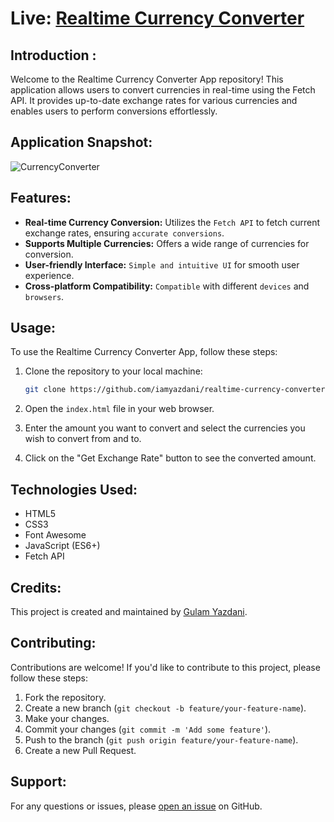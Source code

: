 # Live: <a href="https://realtime-currency-converter-two.vercel.app/">Realtime Currency Converter<a/>

## Introduction :
Welcome to the Realtime Currency Converter App repository! This application allows users to convert currencies in real-time using the Fetch API. It provides up-to-date exchange rates for various currencies and enables users to perform conversions effortlessly.

## Application Snapshot:
![CurrencyConverter](https://github.com/iamyazdani/realtime-currency-converter/assets/91947411/8c2d6a8d-170a-47be-9b54-8fa29f3eea76)

## Features:
- **Real-time Currency Conversion:** Utilizes the `Fetch API` to fetch current exchange rates, ensuring `accurate conversions`.
- **Supports Multiple Currencies:** Offers a wide range of currencies for conversion.
- **User-friendly Interface:** `Simple and intuitive UI` for smooth user experience.
- **Cross-platform Compatibility:** `Compatible` with different `devices` and `browsers`.

## Usage:
To use the Realtime Currency Converter App, follow these steps:

1. Clone the repository to your local machine:

    ```bash
    git clone https://github.com/iamyazdani/realtime-currency-converter.git
    ```

2. Open the `index.html` file in your web browser.

3. Enter the amount you want to convert and select the currencies you wish to convert from and to.

4. Click on the "Get Exchange Rate" button to see the converted amount.

## Technologies Used:
- HTML5
- CSS3
- Font Awesome
- JavaScript (ES6+)
- Fetch API

## Credits:
This project is created and maintained by [Gulam Yazdani](https://github.com/iamyazdani).

## Contributing:
Contributions are welcome! If you'd like to contribute to this project, please follow these steps:

1. Fork the repository.
2. Create a new branch (`git checkout -b feature/your-feature-name`).
3. Make your changes.
4. Commit your changes (`git commit -m 'Add some feature'`).
5. Push to the branch (`git push origin feature/your-feature-name`).
6. Create a new Pull Request.

## Support:
For any questions or issues, please [open an issue](https://github.com/your-username/realtime-currency-converter/issues) on GitHub.
